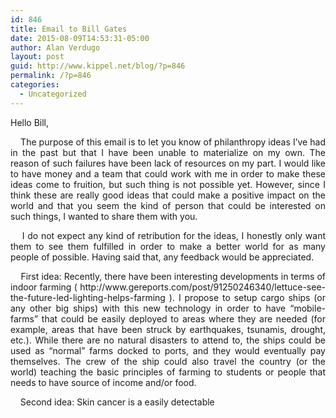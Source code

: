```yaml
---
id: 846
title: Email to Bill Gates
date: 2015-08-09T14:53:31-05:00
author: Alan Verdugo
layout: post
guid: http://www.kippel.net/blog/?p=846
permalink: /?p=846
categories:
  - Uncategorized
---
```

<p style="text-align: justify;">
  Hello Bill,
</p>

<p style="text-align: justify;">
      The purpose of this email is to let you know of philanthropy ideas I&#8217;ve had in the past but that I have been unable to materialize on my own. The reason of such failures have been lack of resources on my part. I would like to have money and a team that could work with me in order to make these ideas come to fruition, but such thing is not possible yet. However, since I think these are really good ideas that could make a positive impact on the world and that you seem the kind of person that could be interested on such things, I wanted to share them with you.
</p>

<p style="text-align: justify;">
      I do not expect any kind of retribution for the ideas, I honestly only want them to see them fulfilled in order to make a better world for as many people of possible. Having said that, any feedback would be appreciated.
</p>

<p style="text-align: justify;">
      First idea: Recently, there have been interesting developments in terms of indoor farming ( http://www.gereports.com/post/91250246340/lettuce-see-the-future-led-lighting-helps-farming ). I propose to setup cargo ships (or any other big ships) with this new technology in order to have &#8220;mobile-farms&#8221; that could be easily deployed to areas where they are needed (for example, areas that have been struck by earthquakes, tsunamis, drought, etc.). While there are no natural disasters to attend to, the ships could be used as &#8220;normal&#8221; farms docked to ports, and they would eventually pay themselves. The crew of the ship could also travel the country (or the world) teaching the basic principles of farming to students or people that needs to have source of income and/or food.
</p>

<p style="text-align: justify;">
      Second idea: Skin cancer is a easily detectable
</p>